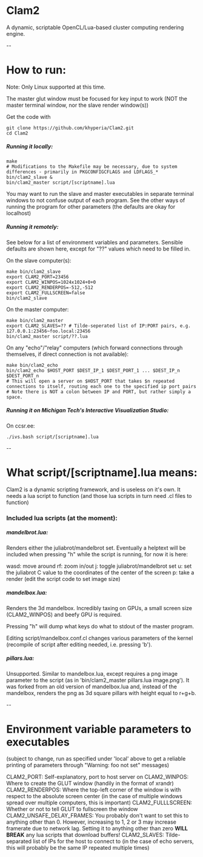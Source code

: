 Clam2
=====

A dynamic, scriptable OpenCL/Lua-based cluster computing rendering engine.

--

# How to run:

Note: Only Linux supported at this time.

The master glut window must be focused for key input to work (NOT the master terminal window, nor the slave render window(s))

Get the code with

    git clone https://github.com/khyperia/Clam2.git
    cd Clam2

##### Running it locally:

    make
    # Modifications to the Makefile may be necessary, due to system differences - primarily in PKGCONFIGCFLAGS and LDFLAGS_*
    bin/clam2_slave &
    bin/clam2_master script/[scriptname].lua

You may want to run the slave and master executables in separate terminal windows to not confuse output of each program.
See the other ways of running the program for other parameters (the defaults are okay for localhost)

##### Running it remotely:

See below for a list of environment variables and parameters. Sensible defaults are shown here, except for "??" values which need to be filled in.

On the slave computer(s):

    make bin/clam2_slave
    export CLAM2_PORT=23456
    export CLAM2_WINPOS=1024x1024+0+0
    export CLAM2_RENDERPOS=-512,-512
    export CLAM2_FULLSCREEN=false
    bin/clam2_slave

On the master computer:

    make bin/clam2_master
    export CLAM2_SLAVES=?? # Tilde-seperated list of IP:PORT pairs, e.g. 127.0.0.1:23456~foo.local:23456
    bin/clam2_master script/??.lua

On any "echo"/"relay" computers (which forward connections through themselves, if direct connection is not available):

    make bin/clam2_echo
    bin/clam2_echo $HOST_PORT $DEST_IP_1 $DEST_PORT_1 ... $DEST_IP_n $DEST_PORT_n
    # This will open a server on $HOST_PORT that takes $n repeated connections to itself, routing each one to the specified ip port pairs
    # Note there is NOT a colon between IP and PORT, but rather simply a space.

##### Running it on Michigan Tech's Interactive Visualization Studio:

On ccsr.ee:

    ./ivs.bash script/[scriptname].lua

--

# What script/[scriptname].lua means:

Clam2 is a dynamic scripting framework, and is useless on it's own. It needs a lua script to function (and those lua scripts in turn need .cl files to function)

### Included lua scripts (at the moment):

##### mandelbrot.lua:

Renders either the juliabrot/mandelbrot set. Eventually a helptext will be included when pressing "h" while the script is running, for now it is here:

wasd: move around
rf: zoom in/out
j: toggle juliabrot/mandelbrot set
u: set the juliabrot C value to the coordinates of the center of the screen
p: take a render (edit the script code to set image size)

##### mandelbox.lua:

Renders the 3d mandelbox. Incredibly taxing on GPUs, a small screen size (CLAM2_WINPOS) and beefy GPU is required.

Pressing "h" will dump what keys do what to stdout of the master program.

Editing script/mandelbox.conf.cl changes various parameters of the kernel (recompile of script after editing needed, i.e. pressing 'b').

##### pillars.lua:

Unsupported. Similar to mandelbox.lua, except requires a png image parameter to the script (as in 'bin/clam2_master pillars.lua image.png'). It was forked from an old version of mandelbox.lua and, instead of the mandelbox, renders the png as 3d square pillars with height equal to r+g+b.

--

# Environment variable parameters to executables

(subject to change, run as specified under 'local' above to get a reliable printing of parameters through "Warning: foo not set" messages)

CLAM2_PORT: Self-explanatory, port to host server on
CLAM2_WINPOS: Where to create the GLUT window (handily in the format of xrandr)
CLAM2_RENDERPOS: Where the top-left corner of the window is with respect to the absolute screen center (in the case of multiple windows spread over multiple computers, this is important)
CLAM2_FULLLSCREEN: Whether or not to tell GLUT to fullscreen the window
CLAM2_UNSAFE_DELAY_FRAMES: You probably don't want to set this to anything other than 0. However, increasing to 1, 2 or 3 may increase framerate due to network lag. Setting it to anything other than zero **WILL BREAK** any lua scripts that download buffers!
CLAM2_SLAVES: Tilde-separated list of IPs for the host to connect to (in the case of echo servers, this will probably be the same IP repeated multiple times)
